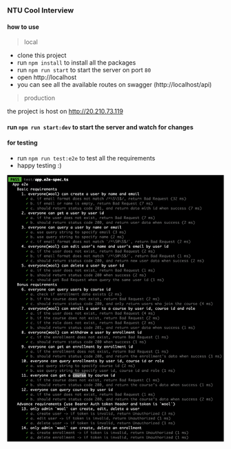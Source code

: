 ### NTU Cool Interview

#### how to use

> local

- clone this project
- run `npm install` to install all the packages
- run `npm run start` to start the server on port `80`
- open http://localhost
- you can see all the available routes on swagger (http://localhost/api)

> production

the project is host on http://20.210.73.119

#### run `npm run start:dev` to start the server and watch for changes

#### for testing

- run `npm run test:e2e` to test all the requirements
- happy testing :)

<img src="https://github.com/0126cloud/nestjs-restful-api-without-database/blob/develop/public/e2e-test.png" alt="drawing" width="800"/>
